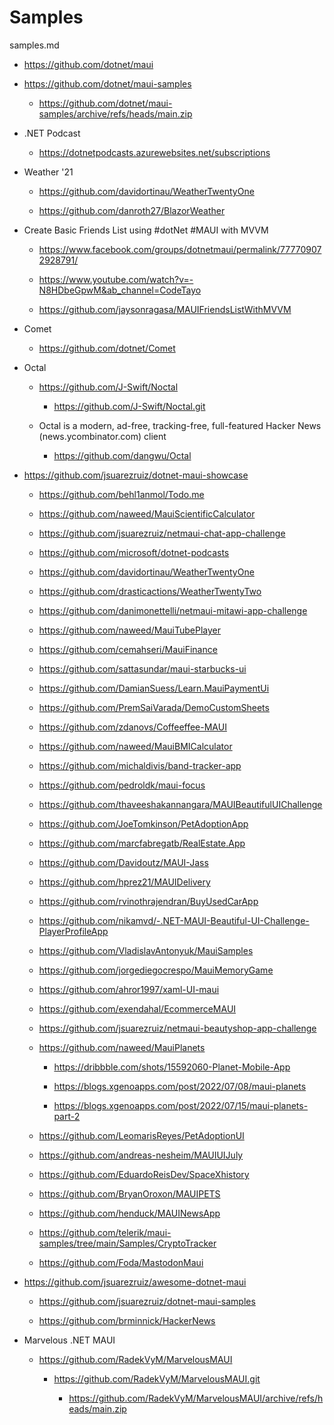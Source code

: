 # Samples

samples.md


*   https://github.com/dotnet/maui

*   https://github.com/dotnet/maui-samples

    *   https://github.com/dotnet/maui-samples/archive/refs/heads/main.zip
    
*   .NET Podcast

    *   https://dotnetpodcasts.azurewebsites.net/subscriptions

*   Weather '21

    *   https://github.com/davidortinau/WeatherTwentyOne

    *   https://github.com/danroth27/BlazorWeather

*   Create Basic Friends List using #dotNet #MAUI with MVVM

    *   https://www.facebook.com/groups/dotnetmaui/permalink/777709072928791/

    *   https://www.youtube.com/watch?v=-N8HDbeGpwM&ab_channel=CodeTayo

    *   https://github.com/jaysonragasa/MAUIFriendsListWithMVVM

*   Comet

    *   https://github.com/dotnet/Comet
    
*   Octal

    *   https://github.com/J-Swift/Noctal

        *   https://github.com/J-Swift/Noctal.git

    *   Octal is a modern, ad-free, tracking-free, full-featured Hacker News (news.ycombinator.com) client

        *   https://github.com/dangwu/Octal


*   https://github.com/jsuarezruiz/dotnet-maui-showcase

    *   https://github.com/behl1anmol/Todo.me
    
    *   https://github.com/naweed/MauiScientificCalculator

    *   https://github.com/jsuarezruiz/netmaui-chat-app-challenge

    *   https://github.com/microsoft/dotnet-podcasts

    *   https://github.com/davidortinau/WeatherTwentyOne

    *   https://github.com/drasticactions/WeatherTwentyTwo

    *   https://github.com/danimonettelli/netmaui-mitawi-app-challenge

    *   https://github.com/naweed/MauiTubePlayer

    *   https://github.com/cemahseri/MauiFinance

    *   https://github.com/sattasundar/maui-starbucks-ui

    *   https://github.com/DamianSuess/Learn.MauiPaymentUi

    *   https://github.com/PremSaiVarada/DemoCustomSheets

    *   https://github.com/zdanovs/Coffeeffee-MAUI

    *   https://github.com/naweed/MauiBMICalculator

    *   https://github.com/michaldivis/band-tracker-app

    *   https://github.com/pedroldk/maui-focus

    *   https://github.com/thaveeshakannangara/MAUIBeautifulUIChallenge

    *   https://github.com/JoeTomkinson/PetAdoptionApp

    *   https://github.com/marcfabregatb/RealEstate.App

    *   https://github.com/Davidoutz/MAUI-Jass

    *   https://github.com/hprez21/MAUIDelivery

    *   https://github.com/rvinothrajendran/BuyUsedCarApp

    *   https://github.com/nikamvd/-.NET-MAUI-Beautiful-UI-Challenge-PlayerProfileApp

    *   https://github.com/VladislavAntonyuk/MauiSamples

    *   https://github.com/jorgediegocrespo/MauiMemoryGame

    *   https://github.com/ahror1997/xaml-UI-maui
    
    *   https://github.com/exendahal/EcommerceMAUI
    
    *   https://github.com/jsuarezruiz/netmaui-beautyshop-app-challenge
    
    *   https://github.com/naweed/MauiPlanets
    
        *   https://dribbble.com/shots/15592060-Planet-Mobile-App

        *   https://blogs.xgenoapps.com/post/2022/07/08/maui-planets

        *   https://blogs.xgenoapps.com/post/2022/07/15/maui-planets-part-2
    
    *   https://github.com/LeomarisReyes/PetAdoptionUI

    *   https://github.com/andreas-nesheim/MAUIUIJuly
   
    *   https://github.com/EduardoReisDev/SpaceXhistory

    *   https://github.com/BryanOroxon/MAUIPETS

    *   https://github.com/henduck/MAUINewsApp

    *   https://github.com/telerik/maui-samples/tree/main/Samples/CryptoTracker

    *   https://github.com/Foda/MastodonMaui

*   https://github.com/jsuarezruiz/awesome-dotnet-maui

    *   https://github.com/jsuarezruiz/dotnet-maui-samples

    *   https://github.com/brminnick/HackerNews

*   Marvelous .NET MAUI

    *   https://github.com/RadekVyM/MarvelousMAUI

        *   https://github.com/RadekVyM/MarvelousMAUI.git

            *   https://github.com/RadekVyM/MarvelousMAUI/archive/refs/heads/main.zip


